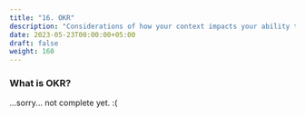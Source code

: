 ```yaml
---
title: "16. OKR"
description: "Considerations of how your context impacts your ability to gain value from OKRs"
date: 2023-05-23T00:00:00+05:00
draft: false
weight: 160
---
```


### What is OKR?
...sorry... not complete yet. :(

